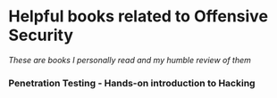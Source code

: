 # Helpful books related to Offensive Security

*These are books I personally read and my humble review of them*

### Penetration Testing - Hands-on introduction to Hacking

